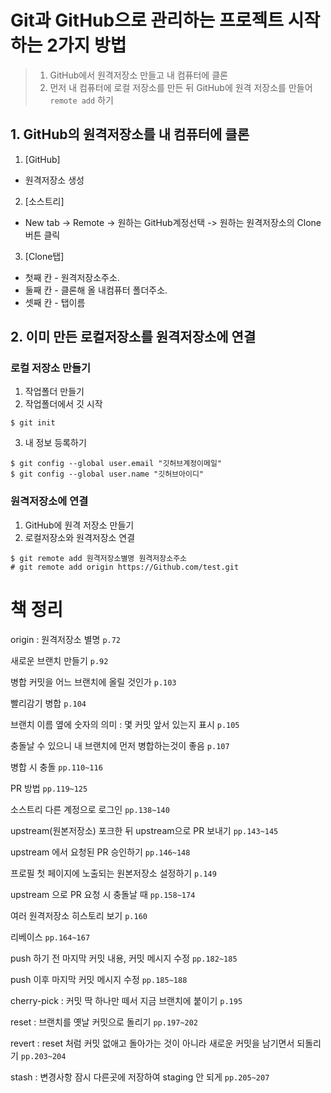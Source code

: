 # Git과 GitHub으로 관리하는 프로젝트 시작하는 2가지 방법
> 1. GitHub에서 원격저장소 만들고 내 컴퓨터에 클론
> 2. 먼저 내 컴퓨터에 로컬 저장소를 만든 뒤 GitHub에 원격 저장소를 만들어 `remote add` 하기

## 1. GitHub의 원격저장소를 내 컴퓨터에 클론
1. [GitHub]
  - 원격저장소 생성
2. [소스트리]
  - New tab -> Remote -> 원하는 GitHub계정선택 -> 원하는 원격저장소의 Clone 버튼 클릭
3. [Clone탭] 
  - 첫째 칸 - 원격저장소주소. 
  - 둘째 칸 - 클론해 올 내컴퓨터 폴더주소.
  - 셋째 칸 - 탭이름


## 2. 이미 만든 로컬저장소를 원격저장소에 연결
### 로컬 저장소 만들기
1. 작업폴더 만들기
2. 작업폴더에서 깃 시작
```
$ git init
```
3. 내 정보 등록하기
```
$ git config --global user.email "깃허브계정이메일"
$ git config --global user.name "깃허브아이디"
```

### 원격저장소에 연결
1. GitHub에 원격 저장소 만들기
2. 로컬저장소와 원격저장소 연결
```
$ git remote add 원격저장소별명 원격저장소주소
# git remote add origin https://Github.com/test.git
```

# 책 정리
origin : 원격저장소 별명 `p.72`

새로운 브랜치 만들기 `p.92`

병합 커밋을 어느 브랜치에 올릴 것인가 `p.103`

빨리감기 병합 `p.104`

브랜치 이름 옆에 숫자의 의미 : 몇 커밋 앞서 있는지 표시 `p.105`

충돌날 수 있으니 내 브랜치에 먼저 병합하는것이 좋음 `p.107`

병합 시 충돌 `pp.110~116`

PR 방법 `pp.119~125`

소스트리 다른 계정으로 로그인 `pp.138~140`

upstream(원본저장소) 포크한 뒤 upstream으로 PR 보내기 `pp.143~145`

upstream 에서 요청된 PR 승인하기 `pp.146~148`

프로필 첫 페이지에 노출되는 원본저장소 설정하기 `p.149`

upstream 으로 PR 요청 시 충돌날 때 `pp.158~174`

여러 원격저장소 히스토리 보기 `p.160`

리베이스 `pp.164~167`

push 하기 전 마지막 커밋 내용, 커밋 메시지 수정 `pp.182~185`

push 이후 마지막 커밋 메시지 수정 `pp.185~188`

cherry-pick : 커밋 딱 하나만 떼서 지금 브랜치에 붙이기 `p.195`

reset : 브랜치를 옛날 커밋으로 돌리기 `pp.197~202`

revert : reset 처럼 커밋 없애고 돌아가는 것이 아니라 새로운 커밋을 남기면서 되돌리기 `pp.203~204`

stash : 변경사항 잠시 다른곳에 저장하여 staging 안 되게 `pp.205~207`
